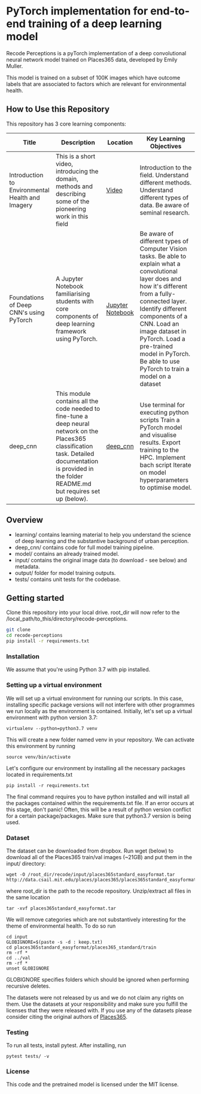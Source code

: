 # PyTorch implementation for end-to-end training of a deep learning model

Recode Perceptions is a pyTorch implementation of a deep convolutional neural network model trained on Places365 data, developed by Emily Muller.

This model is trained on a subset of 100K images which have outcome labels that are associated to factors which are relevant for environmental health.

## How to Use this Repository

This repository has 3 core learning components:

| Title | Description | Location | Key Learning Objectives  |
|--------------------------------------------------|-----------------------------------------------------------------------------------------------------------------------------------------------------------------------------------------------------------|----------------------------------------------|------------------------------------------------------------------------------------------------------------------------------------------------------------------------------------------------------------------------------------------------------------------------------------------------------------------------------------------|
| Introduction to Environmental Health and Imagery | This is a short video, introducing the domain, methods and describing some of the pioneering work in this field                                                                                           | [Video](learning/)                              | Introduction to the field. Understand different methods. Understand different types of data. Be aware of seminal research.                                                                                                                                                                                                       |
| Foundations of Deep CNN's using PyTorch          | A Jupyter Notebook familiarising students with core components of deep learning framework using PyTorch.                                                                                                  | [Jupyter Notebook](learning/convolutional_neural_networks.ipynb) | Be aware of different types of Computer Vision tasks. Be able to explain what a convolutional layer does and how it's different from a fully-connected layer. Identify different components of a CNN. Load an image dataset in PyTorch. Load a pre-trained model in PyTorch. Be able to use PyTorch to train a model on a dataset |
| deep_cnn  | This module contains all the code needed to fine-tune a deep neural network on the Places365 classification task. Detailed documentation is provided in the folder README.md but requires set up (below). | [deep_cnn](deep_cnn/README.md)                                    | Use terminal for executing python scripts Train a PyTorch model and visualise results. Export training to the HPC. Implement bach script Iterate on model hyperparameters to optimise model. |

## Overview

- learning/ contains learning material to help you understand the science of deep learning and the substantive background of urban perception.
- deep_cnn/ contains code for full model training pipeline.
- model/ contains an already trained model.
- input/ contains the original image data (to download - see below) and metadata.
- output/ folder for model training outputs.
- tests/ contains unit tests for the codebase.

## Getting started

Clone this repository into your local drive. root_dir will now refer to the /local_path/to_this/directory/recode-perceptions.

```sh
git clone
cd recode-perceptions
pip install -r requirements.txt
```

### Installation

We assume that you're using Python 3.7 with pip installed.

### Setting up a virtual environment

We will set up a virtual environment for running our scripts. In this case, installing specific package versions will not interfere with other programmes we run locally as the environment is contained. Initially, let's set up a virtual environment with python version 3.7:

```
virtualenv --python=python3.7 venv
```

This will create a new folder named venv in your repository. We can activate this environment by running

```
source venv/bin/activate
```

Let's configure our environment by installing all the necessary packages located in requirements.txt

```
pip install -r requirements.txt
```

The final command requires you to have python installed and will install all the packages contained within the requirements.txt file. If an error occurs at this stage, don't panic! Often, this will be a result of python version conflict for a certain package/packages. Make sure that python3.7 version is being used.

### Dataset

The dataset can be downloaded from dropbox. Run wget (below) to download all of the Places365 train/val images (~21GB) and put them in the input/ directory:

```
wget -O /root_dir/recode/input/places365standard_easyformat.tar http://data.csail.mit.edu/places/places365/places365standard_easyformat.tar
```

where root_dir is the path to the recode repository. Unzip/extract all files in the same location

```
tar -xvf places365standard_easyformat.tar
```

We will remove categories which are not substantively interesting for the theme of environmental health. To do so run

```
cd input
GLOBIGNORE=$(paste -s -d : keep.txt)
cd places365standard_easyformat/places365_standard/train
rm -rf *
cd ../val
rm -rf *
unset GLOBIGNORE
```

GLOBIGNORE specifies folders which should be ignored when performing recursive deletes.

The datasets were not released by us and we do not claim any rights on them. Use the datasets at your responsibility and make sure you fulfill the licenses that they were released with. If you use any of the datasets please consider citing the original authors of [Places365](http://places2.csail.mit.edu/PAMI_places.pdf).

### Testing

To run all tests, install pytest. After installing, run

```
pytest tests/ -v
```

### License

This code and the pretrained model is licensed under the MIT license.


